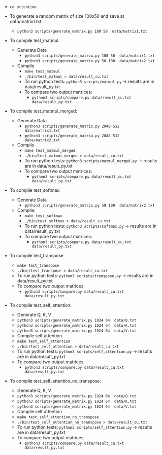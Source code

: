 - `cd attention`
- To generate a random matrix of size 100x50 and save at data/matrix1.txt:
    - `python3 scripts/generate_matrix.py 100 50  data/matrix1.txt`

- To compile test_matmul:
    - Generate Data
        - `python3 scripts/generate_matrix.py 100 50  data/matrix1.txt`
        - `python3 scripts/generate_matrix.py 50 100  data/matrix2.txt`
    - Compile
        - `make test_matmul`
        - `./bin/test_matmul > data/result_cu.txt`
        - To run python tests: `python3 scripts/matmul.py` -> results are in data/result_py.txt
        - To compare two output matrices: 
            - `python3 scripts/compare.py data/result_cu.txt data/result_py.txt`

- To compile test_matmul_merged:
    - Generate Data
        - `python3 scripts/generate_matrix.py 2048 512  data/matrix1.txt`
        - `python3 scripts/generate_matrix.py 2048 512  data/matrix2.txt`
    - Compile
        - `make test_matmul_merged`
        - `./bin/test_matmul_merged > data/result_cu.txt`
        - To run python tests: `python3 scripts/matmul_merged.py` -> results are in data/result_py.txt
        - To compare two output matrices: 
            - `python3 scripts/compare.py data/result_cu.txt data/result_py.txt`

- To compile test_softmax:
    - Generate Data
        - `python3 scripts/generate_matrix.py 50 100  data/matrix2.txt`
    - Compile:
        - `make test_softmax`
        - `./bin/test_softmax > data/result_cu.txt`
        - To run python tests: `python3 scripts/softmax.py` -> results are in data/result_py.txt
        - To compare two output matrices: 
            - `python3 scripts/compare.py data/result_cu.txt data/result_py.txt`

- To compile test_transpose:
    - `make test_transpose`
    - `./bin/test_transpose > data/result_cu.txt`
    - To run python tests: `python3 scripts/transpose.py` -> results are in data/result_py.txt
    - To compare two output matrices: 
        - `python3 scripts/compare.py data/result_cu.txt data/result_py.txt`


- To compile test_self_attention:
    - Generate Q, K, V
    -  `python3 scripts/generate_matrix.py 1024 64  data/Q.txt`
    -  `python3 scripts/generate_matrix.py 1024 64  data/K.txt`
    -  `python3 scripts/generate_matrix.py 1024 64  data/V.txt`
    - Compile self attention
    - `make test_self_attention`
    - `./bin/test_self_attention > data/result_cu.txt`
    - To run python tests: `python3 scripts/self_attention.py` -> results are in data/result_py.txt
    - To compare two output matrices: 
        - `python3 scripts/compare.py data/result_cu.txt data/result_py.txt`

- To compile test_self_attention_no_transpose:
    - Generate Q, K, V
    -  `python3 scripts/generate_matrix.py 1024 64  data/Q.txt`
    -  `python3 scripts/generate_matrix.py 1024 64  data/K.txt`
    -  `python3 scripts/generate_matrix.py 1024 64  data/V.txt`
    - Compile self attention
    - `make test_self_attention_no_transpose`
    - `./bin/test_self_attention_no_transpose > data/result_cu.txt`
    - To run python tests: `python3 scripts/self_attention.py` -> results are in data/result_py.txt
    - To compare two output matrices: 
        - `python3 scripts/compare.py data/result_cu.txt data/result_py.txt`
